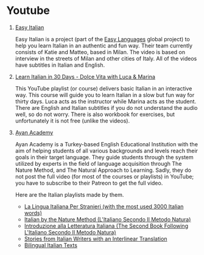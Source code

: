 # Youtube

1. [Easy Italian](https://www.youtube.com/@EasyItalian)

    Easy Italian is a project (part of the [Easy Languages](https://www.youtube.com/@easylanguages) global project) to help you learn Italian in an authentic and fun way. Their team currently consists of Katie and Matteo, based in Milan. The video is based on interview in the streets of Milan and other cities of Italy. All of the videos have subtitles in Italian and English.

2. [Learn Italian in 30 Days - Dolce Vita with Luca & Marina](https://www.youtube.com/playlist?list=PLHI2TAm-NyNPpFJriRvVbxVoJ4jksDUUH)

    This YouTube playlist (or course) delivers basic Italian in an interactive way. This course will guide you to learn Italian in a slow but fun way for thirty days. Luca acts as the instructor while Marina acts as the student. There are English and Italian subtitles if you do not understand the audio well, so do not worry. There is also workbook for exercises, but unfortunately it is not free (unlike the videos).

3. [Ayan Academy](https://www.youtube.com/@AyanAcademy)

    Ayan Academy is a Turkey-based English Educational Institution with the aim of helping students of all various backgrounds and levels reach their goals in their target language. They guide students through the system utilized by experts in the field of language acquisition through The Nature Method, and The Natural Approach to Learning. Sadly, they do not post the full video (for most of the courses or playlists) in YouTube; you have to subscribe to their Patreon to get the full video.

    Here are the Italian playlists made by them.

    - [La Lingua Italiana Per Stranieri (with the most used 3000 Italian words)](https://www.youtube.com/playlist?list=PLf8XN5kNFkhdCVbXp3t8ddi7Na92VpP_2)
    - [Italian by the Nature Method (L'Italiano Secondo Il Metodo Natura)](https://www.youtube.com/playlist?list=PLf8XN5kNFkhfQonvCySTrKEUV742WzshJ)
    - [Introduzione alla Letteratura Italiana (The Second Book Following L'Italiano Secondo Il Metodo Natura)](https://www.youtube.com/playlist?list=PLf8XN5kNFkhcQbmwpUMhZ5zceCmGQskTB)
    - [Stories from Italian Writers with an Interlinear Translation](https://www.youtube.com/playlist?list=PLf8XN5kNFkhc9uf8CYdtfl8j9tdBqYKuT)
    - [Bilingual Italian Texts](https://www.youtube.com/playlist?list=PLf8XN5kNFkhcB3G-vN25g_SIze2LoAwdH)
